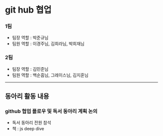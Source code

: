 # git hub 협업

### 1팀

- 팀장 역할 : 박준규님
- 팀원 역할 : 이경주님, 김희라님, 박희재님

### 2팀

- 팀장 역할 : 김민준님
- 팀원 역할 : 백순흠님, 그레이스님, 김지훈님

---

## 동아리 활동 내용

### github 협업 플로우 및 독서 동아리 계획 논의

- 독서 동아리 전원 참석
- 책 : js deep dive
